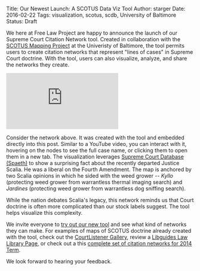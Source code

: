 Title: Our Newest Launch: A SCOTUS Data Viz Tool
Author: starger
Date: 2016-02-22
Tags: visualization, scotus, scdb, University of Baltimore
Status: Draft

We here at Free Law Project are happy to announce the launch of our Supreme Court Citation Network tool. Created in collaboration with the [SCOTUS Mapping Project](http://law.ubalt.edu/faculty/scotus-mapping/index.cfm) at the Univeristy of Baltimore, the tool permits users to create citation networks that represent "lines of cases" in Supreme Court doctrine. With the tool, users can also visualize, analyze, and share the networks they create.

<div class="embed-responsive embed-responsive-4by3 scotus-map">
    <iframe class="embed-responsive-item" src="https://www.courtlistener.com/visualizations/scotus-mapper/484/embed/?type=genealogy&xaxis=time&dos=3" frameborder="0" allowfullscreen></iframe>
</div>


Consider the network above. It was created with the tool and embedded directly into this post. Similar to a YouTube video, you can interact with it, hovering on the nodes to see the full case name, or clicking them to open them in a new tab. The visualization leverages [Supreme Court Database (Spaeth)](http://scdb.wustl.edu/about.php) to show a surprising fact about the recently departed Justice Scalia. He was a liberal on the Fourth Amendment. The map is anchored by two Scalia opinions in which he sided with the weed grower -- *Kyllo* (protecting weed grower from warrantless thermal imaging search) and *Jardines* (protecting weed grower from warrantless dog sniffing search).

While the nation debates Scalia's legacy, this network reminds us that Court doctrine is often more complicated than our stock labels suggest. The tool helps visualize this complexity.

We invite everyone to [try out our new tool](https://www.courtlistener.com/visualizations/scotus-mapper/) and see what kind of networks they can make. For examples of maps of SCOTUS doctrine already created with the tool, check out the [CourtListener Gallery](https://www.courtlistener.com/visualizations/gallery/), review a [Libguides Law Library Page](http://law.ubalt.libguides.com/content.php?pid=627751&sid=5223608), or check out a this [complete set of citation networks for 2014 Term](http://home.ubalt.edu/id86mp66/scotusmapper/Homepage_2014Term.html).

We look forward to hearing your feedback.
